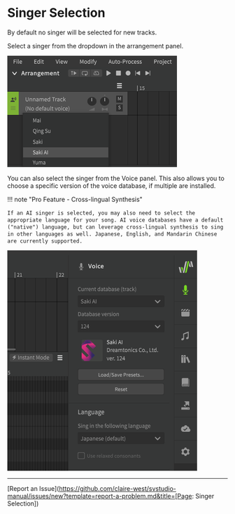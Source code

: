# Singer Selection

By default no singer will be selected for new tracks.

Select a singer from the dropdown in the arrangement panel.

![The Singer Dropdown](../img/quickstart/singer-dropdown-arrangement.png)

You can also select the singer from the Voice panel. This also allows you to choose a specific version of the voice database, if multiple are installed.

!!! note "Pro Feature - Cross-lingual Synthesis"

    If an AI singer is selected, you may also need to select the appropriate language for your song. AI voice databases have a default ("native") language, but can leverage cross-lingual synthesis to sing in other languages as well. Japanese, English, and Mandarin Chinese are currently supported.

![The Singer Dropdown](../img/quickstart/singer-dropdown-voice.png)

---

[Report an Issue](https://github.com/claire-west/svstudio-manual/issues/new?template=report-a-problem.md&title=[Page: Singer Selection])